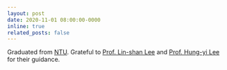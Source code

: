```yaml
---
layout: post
date: 2020-11-01 08:00:00-0000
inline: true
related_posts: false
---
```


Graduated from [NTU](https://www.ntu.edu.tw/english). Grateful to [Prof. Lin-shan Lee](https://speech.ee.ntu.edu.tw/previous_version/lslNew.htm) and [Prof. Hung-yi Lee](https://speech.ee.ntu.edu.tw/~hylee/index.php) for their guidance.
